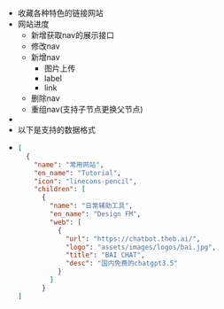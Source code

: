 - 收藏各种特色的链接网站
- 网站进度
	- 新增获取nav的展示接口
	- 修改nav
	- 新增nav
		- 图片上传
		- label
		- link
	- 删除nav
	- 重组nav(支持子节点更换父节点)
-
- 以下是支持的数据格式
- ```json
  [
    {
      "name": "常用网站",
      "en_name": "Tutorial",
      "icon": "linecons-pencil",
      "children": [
        {
          "name": "日常辅助工具",
          "en_name": "Design FM",
          "web": [
            {
              "url": "https://chatbot.theb.ai/",
              "logo": "assets/images/logos/bai.jpg",
              "title": "BAI CHAT",
              "desc": "国内免费的chatgpt3.5"
            }
          ]
        }
  ]
  
  ```